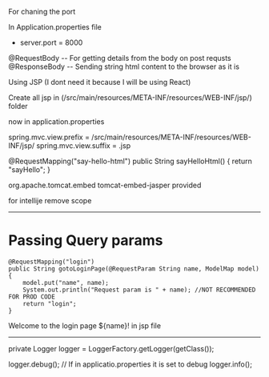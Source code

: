For chaning the port

In Application.properties file
- server.port = 8000


@RequestBody -- For getting details from the body on post requsts
@ResponseBody -- Sending string html content to the browser as it is



Using JSP (I dont need it because I will be using React)

Create all jsp in (/src/main/resources/META-INF/resources/WEB-INF/jsp/) folder

now in application.properties

spring.mvc.view.prefix = /src/main/resources/META-INF/resources/WEB-INF/jsp/
spring.mvc.view.suffix = .jsp



@RequestMapping("say-hello-html")
	public String sayHelloHtml() {
		return "sayHello";
	}


<dependency>
	<groupId>org.apache.tomcat.embed</groupId>
	<artifactId>tomcat-embed-jasper</artifactId>
	<scope>provided</scope>
</dependency>

for intellije remove scope


--------------------
# Passing Query params
    @RequestMapping("login")
	public String gotoLoginPage(@RequestParam String name, ModelMap model) {
		model.put("name", name);
		System.out.println("Request param is " + name); //NOT RECOMMENDED FOR PROD CODE
		return "login";
	}


Welcome to the login page ${name}!   in jsp file


---------------------------

private Logger logger = LoggerFactory.getLogger(getClass());

logger.debug();  // If in applicatio.properties it is set to debug
logger.info();